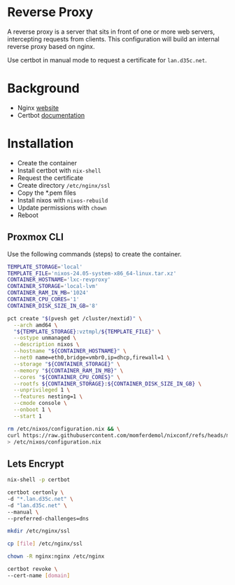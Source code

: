# Reverse Proxy

A reverse proxy is a server that sits in front of one or more web servers, intercepting requests from clients. This configuration will build an internal reverse proxy based on nginx. 

Use certbot in manual mode to request a certificate for `lan.d35c.net`.

# Background

- Nginx [website](https://nginx.org/en/)
- Certbot [documentation](https://eff-certbot.readthedocs.io/en/stable/)

# Installation

- Create the container
- Install certbot with `nix-shell`
- Request the certificate
- Create directory `/etc/nginx/ssl`
- Copy the *.pem files
- Install nixos with `nixos-rebuild`
- Update permissions with `chown`
- Reboot

## Proxmox CLI

Use the following commands (steps) to create the container.

```sh
TEMPLATE_STORAGE='local'
TEMPLATE_FILE='nixos-24.05-system-x86_64-linux.tar.xz'
CONTAINER_HOSTNAME='lxc-revproxy'
CONTAINER_STORAGE='local-lvm'
CONTAINER_RAM_IN_MB='1024'
CONTAINER_CPU_CORES='1'
CONTAINER_DISK_SIZE_IN_GB='8'
```

```sh
pct create "$(pvesh get /cluster/nextid)" \
  --arch amd64 \
  "${TEMPLATE_STORAGE}:vztmpl/${TEMPLATE_FILE}" \
  --ostype unmanaged \
  --description nixos \
  --hostname "${CONTAINER_HOSTNAME}" \
  --net0 name=eth0,bridge=vmbr0,ip=dhcp,firewall=1 \
  --storage "${CONTAINER_STORAGE}" \
  --memory "${CONTAINER_RAM_IN_MB}" \
  --cores "${CONTAINER_CPU_CORES}" \
  --rootfs ${CONTAINER_STORAGE}:${CONTAINER_DISK_SIZE_IN_GB} \
  --unprivileged 1 \
  --features nesting=1 \
  --cmode console \
  --onboot 1 \
  --start 1
  ```

```sh
rm /etc/nixos/configuration.nix && \
curl https://raw.githubusercontent.com/momferdemol/nixconf/refs/heads/main/lxc-revproxy/configuration.nix \
> /etc/nixos/configuration.nix
```

## Lets Encrypt

```sh
nix-shell -p certbot
```

```sh
certbot certonly \
-d "*.lan.d35c.net" \
-d "lan.d35c.net" \
--manual \
--preferred-challenges=dns
```

```sh
mkdir /etc/nginx/ssl
```

```sh
cp [file] /etc/nginx/ssl
```

```sh
chown -R nginx:nginx /etc/nginx
```

```sh
certbot revoke \
--cert-name [domain]
```
